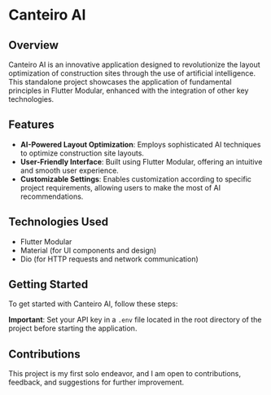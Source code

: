 # Canteiro AI

## Overview

Canteiro AI is an innovative application designed to revolutionize the layout optimization of construction sites through the use of artificial intelligence. This standalone project showcases the application of fundamental principles in Flutter Modular, enhanced with the integration of other key technologies.

## Features

- **AI-Powered Layout Optimization**: Employs sophisticated AI techniques to optimize construction site layouts.
- **User-Friendly Interface**: Built using Flutter Modular, offering an intuitive and smooth user experience.
- **Customizable Settings**: Enables customization according to specific project requirements, allowing users to make the most of AI recommendations.

## Technologies Used

- Flutter Modular
- Material (for UI components and design)
- Dio (for HTTP requests and network communication)

## Getting Started

To get started with Canteiro AI, follow these steps:

 **Important**: Set your API key in a `.env` file located in the root directory of the project before starting the application.

## Contributions

This project is my first solo endeavor, and I am open to contributions, feedback, and suggestions for further improvement.


